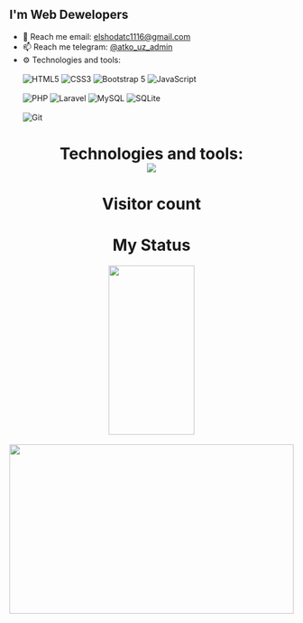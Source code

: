 <h2>I'm Web Dewelopers</h2>

- 📧 Reach me email: elshodatc1116@gmail.com
- 📫 Reach me telegram: [@atko_uz_admin](https://t.me/atko_uz_admin)
- ⚙️ Technologies and tools: <br /> <br /> 
  ![HTML5](https://img.shields.io/badge/html5-%23E34F26.svg?style=for-the-badge&logo=html5&logoColor=white)
  ![CSS3](https://img.shields.io/badge/css3-%231572B6.svg?style=for-the-badge&logo=css3&logoColor=white)
  ![Bootstrap 5](https://img.shields.io/badge/Bootstrap%205-0078d7.svg?style=for-the-badge&logo=bootstrap&logoColor=white)
  ![JavaScript](https://img.shields.io/badge/javascript-%23323330.svg?style=for-the-badge&logo=javascript&logoColor=%23F7DF1E)<br><br>
  ![PHP](https://img.shields.io/badge/php-%23777BB4.svg?style=for-the-badge&logo=php&logoColor=white)
  ![Laravel](https://img.shields.io/badge/laravel-%23FF2D20.svg?style=for-the-badge&logo=laravel&logoColor=white)
  ![MySQL](https://img.shields.io/badge/mysql-%2300f.svg?style=for-the-badge&logo=mysql&logoColor=white)
  ![SQLite](https://img.shields.io/badge/sqlite-%2307405e.svg?style=for-the-badge&logo=sqlite&logoColor=white)<br><br>
  ![Git](https://img.shields.io/badge/git-%23F05033.svg?style=for-the-badge&logo=git&logoColor=white)

<h1 align="center">  Technologies and tools: <br>
  <img src="https://profile-counter.glitch.me/elshodatc111/count.svg" />
</h1>





<h1 align="center">  Visitor count<br>

</h1>

<h1 align="center"> My Status</h1>
<p align="center">
<img align="center"  width="55%" height="300px" src="https://github-readme-stats.vercel.app/api?username=elshodatc111&show_icons=true&theme=radical" >  <br><br>
<img align="center" width="100%" height="300px" src="https://github-readme-stats.vercel.app/api/top-langs/?username=elshodatc111&layout=compact" >
</p>
